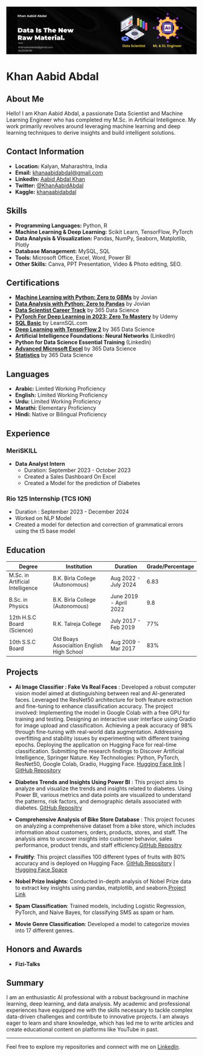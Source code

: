 ![Banner](Banner.png)

# Khan Aabid Abdal

## About Me

Hello! I am Khan Aabid Abdal, a passionate Data Scientist and Machine Learning Engineer who has completed my M.Sc. in Artificial Intelligence. My work primarily revolves around leveraging machine learning and deep learning techniques to derive insights and build intelligent solutions.

## Contact Information

- **Location:** Kalyan, Maharashtra, India
- **Email:** [khanaabidabdal@gmail.com](mailto:khanaabidabdal@gmail.com)
- **LinkedIn:** [Aabid Abdal Khan](https://www.linkedin.com/in/aabid-abdal-khan/)
- **Twitter:** [@KhanAabidAbdal](https://x.com/KhanAbdalAabid)
- **Kaggle:** [khanaabidabdal](https://www.kaggle.com/khanaabidabdal)

## Skills

- **Programming Languages:** Python, R
- **Machine Learning & Deep Learning:** Scikit Learn, TensorFlow, PyTorch
- **Data Analysis & Visualization:** Pandas, NumPy, Seaborn, Matplotlib, Plotly
- **Database Management:** MySQL, SQL
- **Tools:** Microsoft Office, Excel, Word, Power BI
- **Other Skills:** Canva, PPT Presentation, Video & Photo editing, SEO.

## Certifications

- **[Machine Learning with Python: Zero to GBMs](https://jovian.com/certificate/MFQTQOBZHA)** by Jovian
- **[Data Analysis with Python: Zero to Pandas](https://jovian.com/certificate/MFQTQMRXHA)** by Jovian
- **[Data Scientist Career Track](https://learn.365datascience.com/certificates/DD-E0079E4F95/)** by 365 Data Science
- **[PyTorch For Deep Learning in 2023: Zero To Mastery](https://www.udemy.com/certificate/UC-c0db8e71-d937-4bfc-91cc-c54142e3a863/)** by Udemy
- **[SQL Basic](https://learnsql.com/files/course-certificate/hPcOEEqjgMuFqmKLxDLpJdojwWHoUveCpbszBLmo)** by LearnSQL.com
- **[Deep Learning with TensorFlow 2](https://learn.365datascience.com/certificates/CC-1104F3BC8B/)** by 365 Data Science
- **Artificial Intelligence Foundations: Neural Networks** (LinkedIn)
- **Python for Data Science Essential Training** (LinkedIn)
- **[Advanced Microsoft Excel](https://learn.365datascience.com/certificates/CC-05EC3495B4/)** by 365 Data Science
- **[Statistics](https://learn.365datascience.com/certificates/CC-4668AC50BE/)** by 365 Data Science

## Languages

- **Arabic:** Limited Working Proficiency
- **English:** Limited Working Proficiency
- **Urdu:** Limited Working Proficiency
- **Marathi:** Elementary Proficiency
- **Hindi:** Native or Bilingual Proficiency

## Experience

### MeriSKILL
- **Data Analyst Intern**
  - Duration: September 2023 - October 2023
  - Created a Sales Dashboard On Excel
  - Created a Model for the prediction of Diabetes

### Rio 125 Internship (TCS ION)
- Duration : September 2023 - December 2024
- Worked on NLP Model
- Created a model for detection and correction of grammatical errors using the t5 base model

## Education

| Degree                            | Institution                      | Duration                | Grade/Percentage      |
|-----------------------------------|----------------------------------|-------------------------|-----------------------|
| M.Sc. in Artificial Intelligence  | B.K. Birla College (Autonomous)  | Aug 2022 - July 2024    |         6.83         |
| B.Sc. in Physics                  | B.K. Birla College (Autonomous)  | June 2019 - April 2022  |         9.8           |
| 12th H.S.C Board (Science)        | R.K. Talreja College             | July 2017 - Feb 2019    |         77%           |
| 10th S.S.C Board                  | Old Boays Associaltion English High School | Aug 2009 - Mar 2017 |   83%           |

  ## Projects

- **Ai Image Classifier : Fake Vs Real Faces** : Developed a robust computer vision model aimed at distinguishing between real and AI-generated faces. Leveraged the ResNet50 architecture for both feature extraction and fine-tuning to enhance classification accuracy. The project involved: Implementing the model in Google Colab with a free GPU for training and testing. Designing an interactive user interface using Gradio for image upload and classification. Achieving a peak accuracy of 98% through fine-tuning with real-world data augmentation. Addressing overfitting and stability issues by experimenting with different training epochs. Deploying the application on Hugging Face for real-time classification. Submitting the research findings to Discover Artificial Intelligence, Springer Nature. Key Technologies: Python, PyTorch, ResNet50, Google Colab, Gradio, Hugging Face. [Hugging Face link](https://huggingface.co/spaces/khanaabidabdal/RealityCheck) | [GitHub Repository](https://github.com/khanaabidabdal/Ai-Image-Classifier-Real-Vs-Fake-Faces?tab=readme-ov-file)

- **Diabetes Trends and Insights Using Power BI** : This project aims to analyze and visualize the trends and insights related to diabetes. Using Power BI, various metrics and data points are visualized to understand the patterns, risk factors, and demographic details associated with diabetes. [GitHub Repositry](https://github.com/khanaabidabdal/Diabetes-Trends-and-Insights-using-Power-BI)

- **Comprehensive Analysis of Bike Store Database** : This project focuses on analyzing a comprehensive dataset from a bike store, which includes information about customers, orders, products, stores, and staff. The analysis aims to uncover insights into customer behavior, sales performance, product trends, and staff efficiency.[GitHub Repositry](https://github.com/khanaabidabdal/Comprehensive-Analysis-of-Bike-Store-Database)

- **Fruitify**: This project classifies 100 different types of fruits with 80% accuracy and is deployed on Hugging Face. [GitHub Repository](https://github.com/khanaabidabdal/Fruitify) | [Hugging Face Space](https://huggingface.co/spaces/khanaabidabdal/fruitify)

- **Nobel Prize Insights**: Conducted in-depth analysis of Nobel Prize data to extract key insights using pandas, matplotlib, and seaborn.[Project Link](https://jovian.com/khanaabidabdal/nobel-prize-insight)

- **Spam Classification**: Trained models, including Logistic Regression, PyTorch, and Naive Bayes, for classifying SMS as spam or ham.

- **Movie Genre Classification**: Developed a model to categorize movies into 17 different genres.



## Honors and Awards

- **Fizi-Talks**

## Summary

I am an enthusiastic AI professional with a robust background in machine learning, deep learning, and data analysis. My academic and professional experiences have equipped me with the skills necessary to tackle complex data-driven challenges and contribute to innovative projects. I am always eager to learn and share knowledge, which has led me to write articles and create educational content on platforms like YouTube in past.

---

Feel free to explore my repositories and connect with me on [LinkedIn](https://www.linkedin.com/in/aabid-abdal-khan/).




